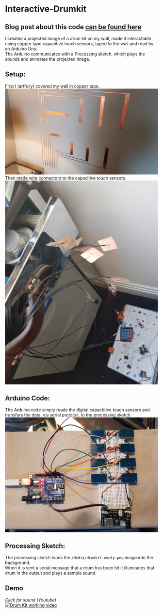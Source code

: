 # Interactive-Drumkit
## Blog post about this code [can be found here](https://senans.github.io/Technical-Blog/2024/01/04/Drumkit-Projection/)

I created a projected image of a drum kit on my wall, made it interactable using copper tape capacitive touch sensors, taped to the wall and read by an Arduino Uno. <br/>
The Arduino communicates with a Processing sketch, which plays the sounds and animates the projected image.<br/>

## Setup:
First I (artfully) covered my wall in copper tape.
![copper wall](https://github.com/SenanS/Interactive-Drumkit/blob/main/Media/Wall-Coppered.jpeg)
Then made wire connectors to the capacitive touch sensors.
![copper wires](https://github.com/SenanS/Interactive-Drumkit/blob/main/Media/Making-Wires.jpg)
## Arduino Code:
The Arduino code simply reads the digital capactitive touch sensors and transfers the data, via serial protocol, to the processing sketch.
![Arduino Prototype](https://github.com/SenanS/Interactive-Drumkit/blob/main/Media/Circuit%20Setup.jpg)
## Processing Sketch:
The processing sketch loads the <code>/Media/drumkit-empty.png</code> image into the background. <br/>
When it is sent a serial message that a drum has been hit it illuminates that drum in the output and plays a sample sound.<br/>
## Demo
<em>Click for sound (Youtube)</em><br/>
[![Drum Kit working video](https://github.com/SenanS/Interactive-Drumkit/blob/main/Media/DrumKit.gif)](https://www.youtube.com/watch?v=8VHfrf0_ESo)
